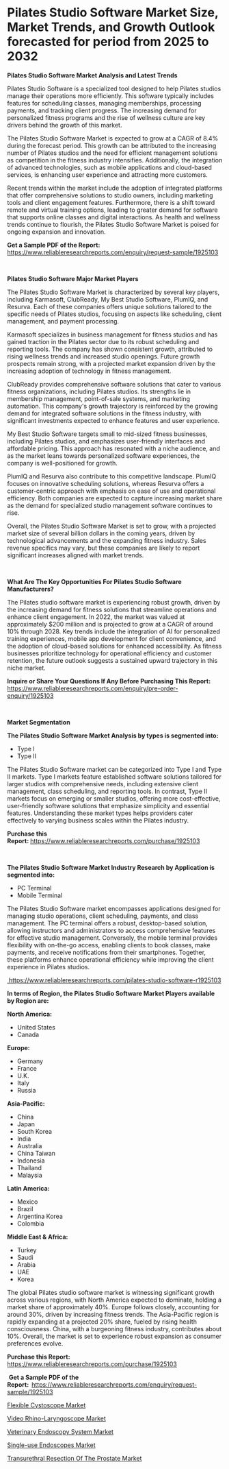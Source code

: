 <p><h1>Pilates Studio Software Market Size, Market Trends, and Growth Outlook forecasted for period from 2025 to 2032</h1></p><p><strong>Pilates Studio Software Market Analysis and Latest Trends</strong></p>
<p><p>Pilates Studio Software is a specialized tool designed to help Pilates studios manage their operations more efficiently. This software typically includes features for scheduling classes, managing memberships, processing payments, and tracking client progress. The increasing demand for personalized fitness programs and the rise of wellness culture are key drivers behind the growth of this market.</p><p>The Pilates Studio Software Market is expected to grow at a CAGR of 8.4% during the forecast period. This growth can be attributed to the increasing number of Pilates studios and the need for efficient management solutions as competition in the fitness industry intensifies. Additionally, the integration of advanced technologies, such as mobile applications and cloud-based services, is enhancing user experience and attracting more customers.</p><p>Recent trends within the market include the adoption of integrated platforms that offer comprehensive solutions to studio owners, including marketing tools and client engagement features. Furthermore, there is a shift toward remote and virtual training options, leading to greater demand for software that supports online classes and digital interactions. As health and wellness trends continue to flourish, the Pilates Studio Software Market is poised for ongoing expansion and innovation.</p></p>
<p><strong>Get a Sample PDF of the Report:&nbsp;</strong> <a href="https://www.reliableresearchreports.com/enquiry/request-sample/1925103?utm_campaign=32&utm_medium=2&utm_source=Github&utm_content=ia&utm_term=14012025&utm_id=pilates-studio-software">https://www.reliableresearchreports.com/enquiry/request-sample/1925103</a></p>
<p>&nbsp;</p>
<p><strong>Pilates Studio Software Major Market Players</strong></p>
<p><p>The Pilates Studio Software Market is characterized by several key players, including Karmasoft, ClubReady, My Best Studio Software, PlumIQ, and Resurva. Each of these companies offers unique solutions tailored to the specific needs of Pilates studios, focusing on aspects like scheduling, client management, and payment processing.</p><p>Karmasoft specializes in business management for fitness studios and has gained traction in the Pilates sector due to its robust scheduling and reporting tools. The company has shown consistent growth, attributed to rising wellness trends and increased studio openings. Future growth prospects remain strong, with a projected market expansion driven by the increasing adoption of technology in fitness management.</p><p>ClubReady provides comprehensive software solutions that cater to various fitness organizations, including Pilates studios. Its strengths lie in membership management, point-of-sale systems, and marketing automation. This company's growth trajectory is reinforced by the growing demand for integrated software solutions in the fitness industry, with significant investments expected to enhance features and user experience.</p><p>My Best Studio Software targets small to mid-sized fitness businesses, including Pilates studios, and emphasizes user-friendly interfaces and affordable pricing. This approach has resonated with a niche audience, and as the market leans towards personalized software experiences, the company is well-positioned for growth.</p><p>PlumIQ and Resurva also contribute to this competitive landscape. PlumIQ focuses on innovative scheduling solutions, whereas Resurva offers a customer-centric approach with emphasis on ease of use and operational efficiency. Both companies are expected to capture increasing market share as the demand for specialized studio management software continues to rise.</p><p>Overall, the Pilates Studio Software Market is set to grow, with a projected market size of several billion dollars in the coming years, driven by technological advancements and the expanding fitness industry. Sales revenue specifics may vary, but these companies are likely to report significant increases aligned with market trends.</p></p>
<p>&nbsp;</p>
<p><strong>What Are The Key Opportunities For Pilates Studio Software Manufacturers?</strong></p>
<p><p>The Pilates studio software market is experiencing robust growth, driven by the increasing demand for fitness solutions that streamline operations and enhance client engagement. In 2022, the market was valued at approximately $200 million and is projected to grow at a CAGR of around 10% through 2028. Key trends include the integration of AI for personalized training experiences, mobile app development for client convenience, and the adoption of cloud-based solutions for enhanced accessibility. As fitness businesses prioritize technology for operational efficiency and customer retention, the future outlook suggests a sustained upward trajectory in this niche market.</p></p>
<p><strong>Inquire or Share Your Questions If Any Before Purchasing This Report:</strong> <a href="https://www.reliableresearchreports.com/enquiry/pre-order-enquiry/1925103?utm_campaign=32&utm_medium=2&utm_source=Github&utm_content=ia&utm_term=14012025&utm_id=pilates-studio-software">https://www.reliableresearchreports.com/enquiry/pre-order-enquiry/1925103</a></p>
<p>&nbsp;</p>
<p><strong>Market Segmentation</strong></p>
<p><strong>The Pilates Studio Software Market Analysis by types is segmented into:</strong></p>
<p><ul><li>Type I</li><li>Type II</li></ul></p>
<p><p>The Pilates Studio Software market can be categorized into Type I and Type II markets. Type I markets feature established software solutions tailored for larger studios with comprehensive needs, including extensive client management, class scheduling, and reporting tools. In contrast, Type II markets focus on emerging or smaller studios, offering more cost-effective, user-friendly software solutions that emphasize simplicity and essential features. Understanding these market types helps providers cater effectively to varying business scales within the Pilates industry.</p></p>
<p><strong>Purchase this Report:&nbsp;</strong><a href="https://www.reliableresearchreports.com/purchase/1925103?utm_campaign=32&utm_medium=2&utm_source=Github&utm_content=ia&utm_term=14012025&utm_id=pilates-studio-software">https://www.reliableresearchreports.com/purchase/1925103</a></p>
<p>&nbsp;</p>
<p><strong>The Pilates Studio Software Market Industry Research by Application is segmented into:</strong></p>
<p><ul><li>PC Terminal</li><li>Mobile Terminal</li></ul></p>
<p><p>The Pilates Studio Software market encompasses applications designed for managing studio operations, client scheduling, payments, and class management. The PC terminal offers a robust, desktop-based solution, allowing instructors and administrators to access comprehensive features for effective studio management. Conversely, the mobile terminal provides flexibility with on-the-go access, enabling clients to book classes, make payments, and receive notifications from their smartphones. Together, these platforms enhance operational efficiency while improving the client experience in Pilates studios.</p></p>
<p><a href="https://www.reliableresearchreports.com/pilates-studio-software-r1925103?utm_campaign=32&utm_medium=2&utm_source=Github&utm_content=ia&utm_term=14012025&utm_id=pilates-studio-software">&nbsp;https://www.reliableresearchreports.com/pilates-studio-software-r1925103</a></p>
<p><strong>In terms of Region, the Pilates Studio Software Market Players available by Region are:</strong></p>
<p>
    <p> <strong> North America: </strong>
        <ul>
            <li>United States</li>
            <li>Canada</li>
        </ul>
        </p> 
    <p> <strong> Europe: </strong>
        <ul>
            <li>Germany</li>
            <li>France</li>
            <li>U.K.</li>
            <li>Italy</li>
            <li>Russia</li>
        </ul>
        </p> 
    <p> <strong> Asia-Pacific: </strong>
        <ul>
            <li>China</li>
            <li>Japan</li>
            <li>South Korea</li>
            <li>India</li>
            <li>Australia</li>
            <li>China Taiwan</li>
            <li>Indonesia</li>
            <li>Thailand</li>
            <li>Malaysia</li>
        </ul>
        </p> 
    <p> <strong> Latin America: </strong>
        <ul>
            <li>Mexico</li>
            <li>Brazil</li>
            <li>Argentina Korea</li>
            <li>Colombia</li>
        </ul>
        </p> 
    <p> <strong> Middle East & Africa: </strong>
        <ul>
            <li>Turkey</li>
            <li>Saudi</li>
            <li>Arabia</li>
            <li>UAE</li>
            <li>Korea</li>
        </ul>
    </p>
    </p>
<p><p>The global Pilates studio software market is witnessing significant growth across various regions, with North America expected to dominate, holding a market share of approximately 40%. Europe follows closely, accounting for around 30%, driven by increasing fitness trends. The Asia-Pacific region is rapidly expanding at a projected 20% share, fueled by rising health consciousness. China, with a burgeoning fitness industry, contributes about 10%. Overall, the market is set to experience robust expansion as consumer preferences evolve.</p></p>
<p><strong>Purchase this Report: </strong><a href="https://www.reliableresearchreports.com/purchase/1925103?utm_campaign=32&utm_medium=2&utm_source=Github&utm_content=ia&utm_term=14012025&utm_id=pilates-studio-software">https://www.reliableresearchreports.com/purchase/1925103</a></p>
<p>&nbsp;<strong>Get a Sample PDF of the Report:&nbsp;&nbsp;</strong><a href="https://www.reliableresearchreports.com/enquiry/request-sample/1925103?utm_campaign=32&utm_medium=2&utm_source=Github&utm_content=ia&utm_term=14012025&utm_id=pilates-studio-software">https://www.reliableresearchreports.com/enquiry/request-sample/1925103</a></p>
<p><strong></strong></p>
<p><p><a href="https://github.com/gerdabatiskzv9/Market-Research-Report-List-1/blob/main/flexible-cystoscope-market.md?utm_campaign=32&utm_medium=2&utm_source=Github&utm_content=ia&utm_term=14012025&utm_id=pilates-studio-software">Flexible Cystoscope Market</a></p><p><a href="https://github.com/irfadac/Market-Research-Report-List-5/blob/main/video-rhino-laryngoscope-market.md?utm_campaign=32&utm_medium=2&utm_source=Github&utm_content=ia&utm_term=14012025&utm_id=pilates-studio-software">Video Rhino-Laryngoscope Market</a></p><p><a href="https://github.com/bensemilia864/Market-Research-Report-List-1/blob/main/veterinary-endoscopy-system-market.md?utm_campaign=32&utm_medium=2&utm_source=Github&utm_content=ia&utm_term=14012025&utm_id=pilates-studio-software">Veterinary Endoscopy System Market</a></p><p><a href="https://github.com/JakirUddin651/Market-Research-Report-List-1/blob/main/single-use-endoscopes-market.md?utm_campaign=32&utm_medium=2&utm_source=Github&utm_content=ia&utm_term=14012025&utm_id=pilates-studio-software">Single-use Endoscopes Market</a></p><p><a href="https://github.com/justalichtenberger/Market-Research-Report-List-1/blob/main/transurethral-resection-of-the-prostate-market.md?utm_campaign=32&utm_medium=2&utm_source=Github&utm_content=ia&utm_term=14012025&utm_id=pilates-studio-software">Transurethral Resection Of The Prostate Market</a></p></p>